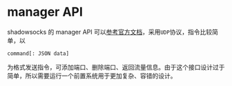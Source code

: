 # manager API

shadowsocks 的 manager API 可以[参考官方文档](https://github.com/shadowsocks/shadowsocks/wiki/Manage-Multiple-Users)，采用`UDP`协议，指令比较简单，以

`command[: JSON data]`

为格式发送指令，可添加端口、删除端口、返回流量信息。由于这个接口设计过于简单，所以需要运行一个前置系统用于更加复杂、容错的设计。